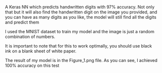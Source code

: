 A Keras NN which predicts handwritten digits with 97% accuracy. Not only that but it will also find the handwritten digit on the image you provided, and you can have as many digits as you like, the model will still find all the digits and predict them

I used the MNIST dataset to train my model and the image is just a random combination of numbers. 

It is important to note that for this to work optimally, you should use black ink on a blank sheet of white paper.

The result of my model is in the Figure_1.png file. As you can see, I achieved 100% accuracy on  this test
